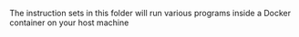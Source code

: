 The instruction sets in this folder will run various programs inside a Docker container on your host machine